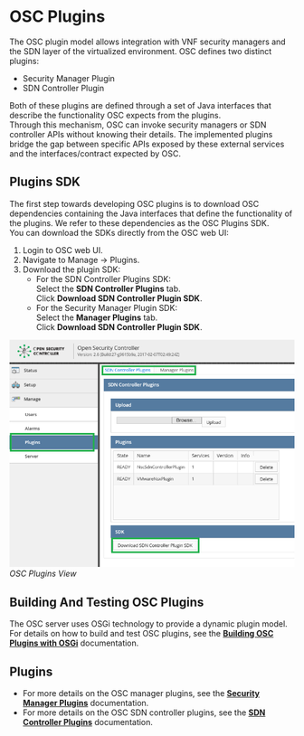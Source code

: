 # OSC Plugins

The OSC plugin model allows integration with VNF security managers and the SDN layer of the virtualized environment.  OSC defines two distinct plugins: 

* Security Manager Plugin 
* SDN Controller Plugin

Both of these plugins are defined through a set of Java interfaces that describe the functionality OSC expects from the plugins.  
Through this mechanism, OSC can invoke security managers or SDN controller APIs without knowing their details. The implemented plugins bridge the gap between specific APIs exposed by these external services and the interfaces/contract expected by OSC.  


## Plugins SDK
The first step towards developing OSC plugins is to download OSC dependencies containing the Java interfaces that define the functionality of the plugins. We refer to these dependencies as the OSC Plugins SDK.  
You can download the SDKs directly from the OSC web UI:

1. Login to OSC web UI.
2. Navigate to Manage -> Plugins.
3. Download the plugin SDK:
	* For the SDN Controller Plugins SDK:  
		Select the **SDN Controller Plugins** tab.  
		Click **Download SDN Controller Plugin SDK**.
	* For the Security Manager Plugin SDK:  
	    Select the **Manager Plugins** tab.  
		Click **Download SDN Controller Plugin SDK**.

![DownloadSDk](./images/sdk_download.png)  
*OSC Plugins View*


## Building And Testing OSC Plugins
The OSC server uses OSGi technology to provide a dynamic plugin model. For details on how to build and test OSC plugins, see the **[Building OSC Plugins with OSGi](./osgi_plugin.md)** documentation.

## Plugins

* For more details on the OSC manager plugins, see the **[Security Manager Plugins](./security_mgr_plugin.md)** documentation.
* For more details on the OSC SDN controller plugins, see the **[SDN Controller Plugins](./sdn_controller_plugin.md)** documentation.
